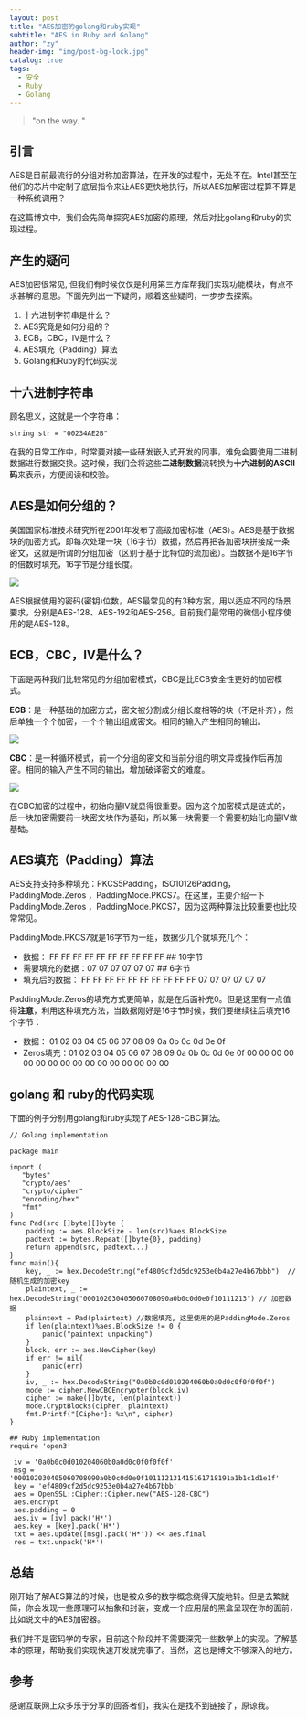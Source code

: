 ```yaml
---
layout: post
title: "AES加密的golang和ruby实现"
subtitle: "AES in Ruby and Golang"
author: "zy"
header-img: "img/post-bg-lock.jpg"
catalog: true
tags:
  - 安全
  - Ruby
  - Golang 
---
```


> "on the way. "

## 引言

AES是目前最流行的分组对称加密算法，在开发的过程中，无处不在。Intel甚至在他们的芯片中定制了底层指令来让AES更快地执行，所以AES加解密过程算不算是一种系统调用？

在这篇博文中，我们会先简单探究AES加密的原理，然后对比golang和ruby的实现过程。


## 产生的疑问

AES加密很常见, 但我们有时候仅仅是利用第三方库帮我们实现功能模块，有点不求甚解的意思。下面先列出一下疑问，顺着这些疑问，一步步去探索。

 1. 十六进制字符串是什么？
 2. AES究竟是如何分组的？
 3. ECB，CBC，IV是什么？
 4. AES填充（Padding）算法
 5. Golang和Ruby的代码实现
 
## 十六进制字符串

顾名思义，这就是一个字符串：

```string str = "00234AE2B" ```

在我的日常工作中，时常要对接一些研发嵌入式开发的同事，难免会要使用二进制数据进行数据交换。这时候，我们会将这些**二进制数据**流转换为**十六进制的ASCII码**来表示，方便阅读和校验。

## AES是如何分组的？

美国国家标准技术研究所在2001年发布了高级加密标准（AES）。AES是基于数据块的加密方式，即每次处理一块（16字节）数据，然后再把各加密块拼接成一条密文，这就是所谓的分组加密（区别于基于比特位的流加密）。当数据不是16字节的倍数时填充，16字节是分组长度。

![](/img/in-post/post-aes-algo/post-aes-algo-01.png)

AES根据使用的密码(密钥)位数，AES最常见的有3种方案，用以适应不同的场景要求，分别是AES-128、AES-192和AES-256。目前我们最常用的微信小程序使用的是AES-128。

## ECB，CBC，IV是什么？

下面是两种我们比较常见的分组加密模式，CBC是比ECB安全性更好的加密模式。

**ECB**：是一种基础的加密方式，密文被分割成分组长度相等的块（不足补齐），然后单独一个个加密，一个个输出组成密文。相同的输入产生相同的输出。

![](/img/in-post/post-aes-algo/post-aes-ecb.png)

**CBC**：是一种循环模式，前一个分组的密文和当前分组的明文异或操作后再加密。相同的输入产生不同的输出，增加破译密文的难度。

![](/img/in-post/post-aes-algo/post-aes-cbc.png)

在CBC加密的过程中，初始向量IV就显得很重要。因为这个加密模式是链式的，后一块加密需要前一块密文块作为基础，所以第一块需要一个需要初始化向量IV做基础。

## AES填充（Padding）算法

AES支持支持多种填充：PKCS5Padding，ISO10126Padding，PaddingMode.Zeros ，PaddingMode.PKCS7。在这里，主要介绍一下PaddingMode.Zeros ，PaddingMode.PKCS7，因为这两种算法比较重要也比较常常见。

PaddingMode.PKCS7就是16字节为一组，数据少几个就填充几个：

+ 数据： FF FF FF FF FF FF FF FF FF FF ## 10字节
+ 需要填充的数据：07 07 07 07 07 07 ## 6字节
+ 填充后的数据： FF FF FF FF FF FF FF FF FF FF 07 07 07 07 07 07

PaddingMode.Zeros的填充方式更简单，就是在后面补充0。但是这里有一点值得**注意**，利用这种填充方法，当数据刚好是16字节时候，我们要继续往后填充16个字节：

+ 数据： 01 02 03 04 05 06 07 08 09 0a 0b 0c 0d 0e 0f
+ Zeros填充：01 02 03 04 05 06 07 08 09 0a 0b 0c 0d 0e 0f 00 00 00 00 00 00 00 00 00 00 00 00 00 00 00 00

## golang 和 ruby的代码实现

下面的例子分别用golang和ruby实现了AES-128-CBC算法。

```
// Golang implementation

package main

import (
   "bytes"
   "crypto/aes"
   "crypto/cipher"
   "encoding/hex"
   "fmt"
)
func Pad(src []byte)[]byte {
	padding := aes.BlockSize - len(src)%aes.BlockSize
	padtext := bytes.Repeat([]byte{0}, padding)
	return append(src, padtext...)
}
func main(){
    key, _ := hex.DecodeString("ef4809cf2d5dc9253e0b4a27e4b67bbb")  //随机生成的加密key
    plaintext, _ := hex.DecodeString("000102030405060708090a0b0c0d0e0f10111213") // 加密数据
    plaintext = Pad(plaintext) //数据填充, 这里使用的是PaddingMode.Zeros
    if len(plaintext)%aes.BlockSize != 0 {
    	panic("paintext unpacking")
	}
    block, err := aes.NewCipher(key)
    if err != nil{
    	panic(err)
	}
    iv, _ := hex.DecodeString("0a0b0c0d010204060b0a0d0c0f0f0f0f")
    mode := cipher.NewCBCEncrypter(block,iv)	
    cipher := make([]byte, len(plaintext))
    mode.CryptBlocks(cipher, plaintext)
    fmt.Printf("[Cipher]: %x\n", cipher)
}    
```

```
## Ruby implementation
require 'open3'

 iv = '0a0b0c0d010204060b0a0d0c0f0f0f0f'
 msg = '000102030405060708090a0b0c0d0e0f101112131415161718191a1b1c1d1e1f'
 key = 'ef4809cf2d5dc9253e0b4a27e4b67bbb'
 aes = OpenSSL::Cipher::Cipher.new("AES-128-CBC")
 aes.encrypt
 aes.padding = 0
 aes.iv = [iv].pack('H*')
 aes.key = [key].pack('H*')
 txt = aes.update([msg].pack('H*')) << aes.final
 res = txt.unpack('H*')
```

## 总结
刚开始了解AES算法的时候，也是被众多的数学概念绕得天旋地转。但是去繁就简，你会发现一些原理可以抽象和封装，变成一个应用层的黑盒呈现在你的面前，比如说文中的AES加密器。

我们并不是密码学的专家，目前这个阶段并不需要深究一些数学上的实现。了解基本的原理，帮助我们实现快速开发就完事了。当然，这也是博文不够深入的地方。

## 参考

感谢互联网上众多乐于分享的回答者们，我实在是找不到链接了，原谅我。



